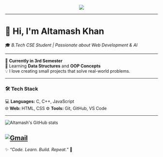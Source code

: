 <p align="center">
  <img src="https://readme-typing-svg.herokuapp.com?font=Fira+Code&size=22&duration=3000&pause=1000&color=DC143C&center=true&vCenter=true&width=500&lines=Hi%2C+I'm+Altamash+Khan;B.Tech+CSE+Student+%7C+AI+Enthusiast;Always+Curious+%7C+Always+Learning">
</p>

---

# 👋 Hi, I'm **Altamash Khan**  
🎓 *B.Tech CSE Student | Passionate about Web Development & AI*

---

🚀 **Currently in 3rd Semester**  
🌱 Learning **Data Structures** and **OOP Concepts**  
💡 I love creating small projects that solve real-world problems.

---

### 🛠️ Tech Stack
💻 **Languages:** C, C++, JavaScript  
🌐 **Web:** HTML, CSS
⚙️ **Tools:** Git, GitHub, VS Code  

---
![Altamash's GitHub stats](https://github-readme-stats.vercel.app/api?username=Altamash00777&show_icons=true&theme=tokyonight)



[![Gmail](https://img.shields.io/badge/Gmail-red?style=for-the-badge&logo=gmail)](mailto:altamasn186@gmail.com)
---



✨ *“Code. Learn. Build. Repeat.”* 🚀
